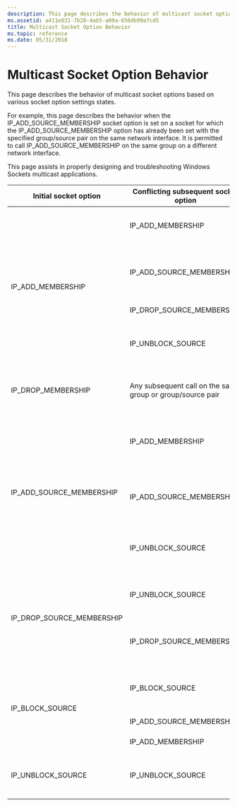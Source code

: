 ```yaml
---
description: This page describes the behavior of multicast socket options based on various socket option settings states.
ms.assetid: a411e831-7b28-4ab5-a09a-650db99a7cd5
title: Multicast Socket Option Behavior
ms.topic: reference
ms.date: 05/31/2018
---
```


# Multicast Socket Option Behavior

This page describes the behavior of multicast socket options based on various socket option settings states.

For example, this page describes the behavior when the IP\_ADD\_SOURCE\_MEMBERSHIP socket option is set on a socket for which the IP\_ADD\_SOURCE\_MEMBERSHIP option has already been set with the specified group/source pair on the same network interface. It is permitted to call IP\_ADD\_SOURCE\_MEMBERSHIP on the same group on a different network interface.

This page assists in properly designing and troubleshooting Windows Sockets multicast applications. 

<table>
<thead>
<tr class="header">
<th>Initial socket option</th>
<th>Conflicting subsequent socket option</th>
<th>Error returned</th>
<th>Remarks</th>
</tr>
</thead>
<tbody>
<tr class="odd">
<td rowspan="4">IP_ADD_MEMBERSHIP<br />
</td>
<td>IP_ADD_MEMBERSHIP</td>
<td>WSAEADDRNOTAVAIL</td>
<td>Do not call IP_ADD_MEMBERSHIP with the same group more than once on the same network interface.</td>
</tr>
<tr class="even">
<td>IP_ADD_SOURCE_MEMBERSHIP</td>
<td>WSAEADDRNOTAVAIL</td>
<td>Do not call IP_ADD_SOURCE_MEMBERSHIP with the same group previously called with IP_ADD_MEMBERSHIP on the same network interface.</td>

</tr>
<tr class="odd">
<td>IP_DROP_SOURCE_MEMBERSHIP</td>
<td>WSAEINVAL</td>
<td>Use IP_BLOCK_SOURCE instead.</td>

</tr>
<tr class="even">
<td>IP_UNBLOCK_SOURCE</td>
<td>WSAEINVAL</td>
<td>Returns an error when attempting to unblock a group/source pair that has not previously been blocked on the same network interface.</td>

</tr>
<tr class="odd">
<td>IP_DROP_MEMBERSHIP</td>
<td>Any subsequent call on the same group or group/source pair</td>
<td>WSAEINVAL</td>
<td>Making socket option calls on a group or group/source pair not currently in the inclusion list (due to dropping membership, or otherwise) results in an error.</td>
</tr>
<tr class="even">
<td rowspan="3">IP_ADD_SOURCE_MEMBERSHIP<br />
</td>
<td>IP_ADD_MEMBERSHIP</td>
<td>WSAEADDRNOTAVAIL</td>
<td>Do not call IP_ADD_MEMBERSHIP with the same group previously called with IP_ADD_SOURCE_MEMBERSHIP on the same network interface.</td>
</tr>
<tr class="odd">
<td>IP_ADD_SOURCE_MEMBERSHIP</td>
<td>WSAEADDRNOTAVAIL</td>
<td>Do not call IP_ADD_SOURCE_MEMBERSHIP with the same group/source pair previously called with IP_ADD_SOURCE_MEMBERSHIP on the same network interface.</td>

</tr>
<tr class="even">
<td>IP_UNBLOCK_SOURCE</td>
<td>WSAEINVAL</td>
<td>Returns an error when attempting to unblock a group/source pair that has not previously been blocked on the same network interface.</td>

</tr>
<tr class="odd">
<td rowspan="2">IP_DROP_SOURCE_MEMBERSHIP<br />
</td>
<td>IP_UNBLOCK_SOURCE</td>
<td>WSAEINVAL</td>
<td>Returns an error when attempting to unblock a group/source pair that has not previously been blocked on the same network interface.</td>
</tr>
<tr class="even">
<td>IP_DROP_SOURCE_MEMBERSHIP</td>
<td>WSAEADDRNOTAVAIL</td>
<td>Returns an error when attempting to drop a group/source pair that is not in the inclusion list on the same network interface.</td>

</tr>
<tr class="odd">
<td rowspan="3">IP_BLOCK_SOURCE<br />
</td>
<td>IP_BLOCK_SOURCE</td>
<td>WSAEADDRNOTAVAIL</td>
<td>Returns an error when attempting to block a group/source pair that is already blocked on the same network interface.</td>
</tr>
<tr class="even">
<td>IP_ADD_SOURCE_MEMBERSHIP</td>
<td>WSAEINVAL</td>
<td>Use IP_UNBLOCK_SOURCE instead.</td>

</tr>
<tr class="odd">
<td>IP_ADD_MEMBERSHIP</td>
<td>WSAEINVAL</td>
<td>Use IP_UNBLOCK_SOURCE instead.</td>

</tr>
<tr class="even">
<td>IP_UNBLOCK_SOURCE</td>
<td>IP_UNBLOCK_SOURCE</td>
<td>WSAEADDRNOTAVAIL</td>
<td>Returns an error when attempting to unblock a group/source pair that is not in the blocked list on the same network interface.</td>
</tr>
</tbody>
</table>



 

 

 



